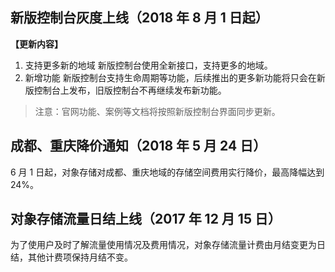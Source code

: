 ## 新版控制台灰度上线（2018 年 8 月 1 日起）
**【更新内容】**
1. 支持更多新的地域
新版控制台使用全新接口，支持更多的地域。
2. 新增功能
新版控制台支持生命周期等功能，后续推出的更多新功能将只会在新版控制台上发布，旧版控制台不再继续发布新功能。

>注意：官网功能、案例等文档将按照新版控制台界面同步更新。

## 成都、重庆降价通知（2018 年 5 月 24 日）
6 月 1 日起，对象存储对成都、重庆地域的存储空间费用实行降价，最高降幅达到 24%。

## 对象存储流量日结上线（2017 年 12 月 15 日）
为了使用户及时了解流量使用情况及费用情况，对象存储流量计费由月结变更为日结，其他计费项保持月结不变。
